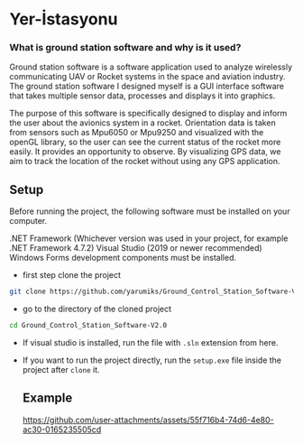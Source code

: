 # Yer-İstasyonu

### What is ground station software and why is it used?
Ground station software is a software application used to analyze wirelessly communicating UAV or Rocket systems in the space and aviation industry. 
The ground station software I designed myself is a GUI interface software that takes multiple sensor data, processes and displays it into graphics.

The purpose of this software is specifically designed to display and inform the user about the avionics system in a rocket.
Orientation data is taken from sensors such as Mpu6050 or Mpu9250 and visualized with the openGL library, so the user can see the current status of the rocket more easily.
It provides an opportunity to observe. By visualizing GPS data, we aim to track the location of the rocket without using any GPS application.

## Setup
Before running the project, the following software must be installed on your computer.

.NET Framework (Whichever version was used in your project, for example .NET Framework 4.7.2)
Visual Studio (2019 or newer recommended)
Windows Forms development components must be installed.

* first step clone the project
```bash
git clone https://github.com/yarumiks/Ground_Control_Station_Software-V2.0.git
```
* go to the directory of the cloned project
```bash
cd Ground_Control_Station_Software-V2.0
```
* If visual studio is installed, run the file with `.sln` extension from here.

* If you want to run the project directly, run the `setup.exe` file inside the project after `clone` it.

  ## Example

  https://github.com/user-attachments/assets/55f716b4-74d6-4e80-ac30-0165235505cd
